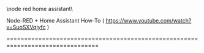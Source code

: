 
\node red home assistant\

Node-RED + Home Assistant How-To ( https://www.youtube.com/watch?v=SuoSXVqjyfc )

================================================================================
